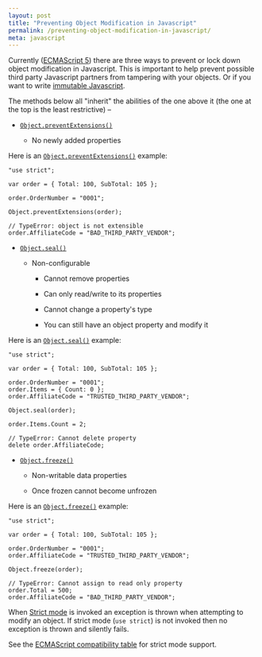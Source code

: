 ```yaml
---
layout: post
title: "Preventing Object Modification in Javascript"
permalink: /preventing-object-modification-in-javascript/
meta: javascript
---
```

Currently ([ECMAScript 5](http://www.ecmascript.org/docs.php)) there are three ways to prevent or lock down object modification in Javascript.  This is important to help prevent possible third party Javascript partners from tampering with your objects.  Or if you want to write [immutable Javascript](https://github.com/facebook/immutable-js).

The methods below all "inherit" the abilities of the one above it (the one at the top is the least restrictive) –

* [```Object.preventExtensions()```](https://developer.mozilla.org/en-US/docs/Web/JavaScript/Reference/Global_Objects/Object/preventExtensions)

	* No newly added properties

Here is an [```Object.preventExtensions()```](https://developer.mozilla.org/en-US/docs/Web/JavaScript/Reference/Global_Objects/Object/preventExtensions) example:

	"use strict";

	var order = { Total: 100, SubTotal: 105 };

	order.OrderNumber = "0001";

	Object.preventExtensions(order);

	// TypeError: object is not extensible
	order.AffiliateCode = "BAD_THIRD_PARTY_VENDOR";

* [```Object.seal()```](https://developer.mozilla.org/en-US/docs/Web/JavaScript/Reference/Global_Objects/Object/seal)

	* Non-configurable

		* Cannot remove properties

		* Can only read/write to its properties

		* Cannot change a property's type

		* You can still have an object property and modify it

Here is an [```Object.seal()```](https://developer.mozilla.org/en-US/docs/Web/JavaScript/Reference/Global_Objects/Object/seal) example:

	"use strict";

	var order = { Total: 100, SubTotal: 105 };

	order.OrderNumber = "0001";
	order.Items = { Count: 0 };
	order.AffiliateCode = "TRUSTED_THIRD_PARTY_VENDOR";

	Object.seal(order);

	order.Items.Count = 2;

	// TypeError: Cannot delete property
	delete order.AffiliateCode;

* [```Object.freeze()```](https://developer.mozilla.org/en-US/docs/Web/JavaScript/Reference/Global_Objects/Object/freeze)

	* Non-writable data properties

	* Once frozen cannot become unfrozen

Here is an [```Object.freeze()```](https://developer.mozilla.org/en-US/docs/Web/JavaScript/Reference/Global_Objects/Object/freeze) example:

	"use strict";

	var order = { Total: 100, SubTotal: 105 };

	order.OrderNumber = "0001";
	order.AffiliateCode = "TRUSTED_THIRD_PARTY_VENDOR";

	Object.freeze(order);      

	// TypeError: Cannot assign to read only property
	order.Total = 500;
	order.AffiliateCode = "BAD_THIRD_PARTY_VENDOR";

When [Strict mode](https://developer.mozilla.org/en-US/docs/Web/JavaScript/Reference/Strict_mode) is invoked an exception is thrown when attempting to modify an object.  If strict mode (```use strict```) is not invoked then no exception is thrown and silently fails.

See the [ECMAScript compatibility table](http://kangax.github.io/compat-table/es5/) for strict mode support.
 